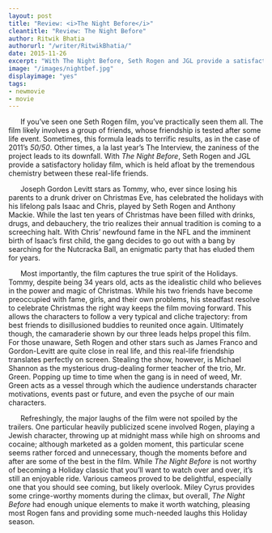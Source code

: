 ```yaml
---
layout: post
title: "Review: <i>The Night Before</i>"
cleantitle: "Review: The Night Before"
author: Ritwik Bhatia
authorurl: "/writer/RitwikBhatia/"
date: 2015-11-26
excerpt: "With The Night Before, Seth Rogen and JGL provide a satisfactory holiday film, which is held afloat by the tremendous chemistry between these real-life friends."
image: "/images/nightbef.jpg"
displayimage: "yes"
tags: 
- newmovie
- movie
---
```

	
&nbsp;&nbsp;&nbsp;&nbsp;&nbsp;&nbsp;If you’ve seen one Seth Rogen film, you’ve practically seen them all. The film likely involves a group of friends, whose friendship is tested after some life event. Sometimes, this formula leads to terrific results, as in the case of 2011’s *50/50*. Other times, a la last year’s The Interview, the zaniness of the project leads to its downfall. With *The Night Before*, Seth Rogen and JGL provide a satisfactory holiday film, which is held afloat by the tremendous chemistry between these real-life friends.

&nbsp;&nbsp;&nbsp;&nbsp;&nbsp;&nbsp;Joseph Gordon Levitt stars as Tommy, who, ever since losing his parents to a drunk driver on Christmas Eve, has celebrated the holidays with his lifelong pals Isaac and Chris, played by Seth Rogen and Anthony Mackie. While the last ten years of Christmas have been filled with drinks, drugs, and debauchery, the trio realizes their annual tradition is coming to a screeching halt. With Chris’ newfound fame in the NFL and the imminent birth of Isaac’s first child, the gang decides to go out with a bang by searching for the Nutcracka Ball, an enigmatic party that has eluded them for years.

&nbsp;&nbsp;&nbsp;&nbsp;&nbsp;&nbsp;Most importantly, the film captures the true spirit of the Holidays. Tommy, despite being 34 years old, acts as the idealistic child who believes in the power and magic of Christmas. While his two friends have become preoccupied with fame, girls, and their own problems, his steadfast resolve to celebrate Christmas the right way keeps the film moving forward. This allows the characters to follow a very typical and cliche trajectory: from best friends to disillusioned buddies to reunited once again. Ultimately though, the camaraderie shown by our three leads helps propel this film. For those unaware, Seth Rogen and other stars such as James Franco and Gordon-Levitt are quite close in real life, and this real-life friendship translates perfectly on screen. Stealing the show, however, is Michael Shannon as the mysterious drug-dealing former teacher of the trio, Mr. Green. Popping up time to time when the gang is in need of weed, Mr. Green acts as a vessel through which the audience understands character motivations, events past or future, and even the psyche of our main characters. 

&nbsp;&nbsp;&nbsp;&nbsp;&nbsp;&nbsp;Refreshingly, the major laughs of the film were not spoiled by the trailers. One particular heavily publicized scene involved Rogen, playing a Jewish character, throwing up at midnight mass while high on shrooms and cocaine; although marketed as a golden moment, this particular scene seems rather forced and unnecessary, though the moments before and after are some of the best in the film. While *The Night Before* is not worthy of becoming a Holiday classic that you’ll want to watch over and over, it’s still an enjoyable ride. Various cameos proved to be delightful, especially one that you should see coming, but likely overlook. Miley Cyrus provides some cringe-worthy moments during the climax, but overall, *The Night Before* had enough unique elements to make it worth watching, pleasing most Rogen fans and providing some much-needed laughs this Holiday season. 


